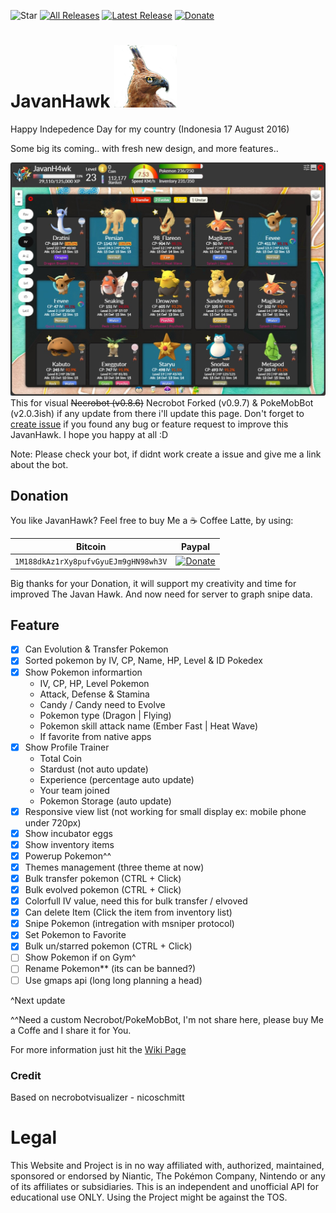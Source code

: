 ![Star](https://img.shields.io/github/stars/AndikaTanpaH/NecrobotJavanHawk.svg?style=social)
[![All Releases](https://img.shields.io/github/downloads/AndikaTanpaH/NecrobotJavanHawk/total.svg?maxAge=100)](https://github.com/AndikaTanpaH/NecrobotJavanHawk/releases)
[![Latest Release](https://img.shields.io/github/release/AndikaTanpaH/NecrobotJavanHawk.svg?maxAge=100)](https://github.com/AndikaTanpaH/NecrobotJavanHawk/latest) [![Donate](https://img.shields.io/badge/Donate-PayPal-green.svg)](https://www.paypal.com/cgi-bin/webscr?cmd=_s-xclick&hosted_button_id=NJF9XK7S2S5EG)


# JavanHawk ![Eagle](https://github.com/AndikaTanpaH/NecrobotJavanHawk/blob/master/build/javanhawkcolor.png?raw=true) 
Happy Indepedence Day for my country (Indonesia 17 August 2016)

Some big its coming.. with fresh new design, and more features..

![Screenshot v1.0.0](https://github.com/AndikaTanpaH/NecrobotJavanHawk/blob/master/screenshot/rilisv100.jpg?raw=true) 
This for visual ~~Necrobot (v0.8.6)~~ Necrobot Forked (v0.9.7) & PokeMobBot (v2.0.3ish) if any update from there i'll update this page. Don't forget to [create issue](https://github.com/AndikaTanpaH/NecrobotJavanHawk/issues) if you found any bug or feature request to improve this JavanHawk. I hope you happy at all :D

Note: Please check your bot, if didnt work create a issue and give me a link about the bot.

## Donation
You like JavanHawk? Feel free to buy Me a :coffee: Coffee Latte, by using:

Bitcoin | Paypal
--- | ---
`1M188dkAz1rXy8pufvGyuEJm9gHN98wh3V` | [![Donate](https://img.shields.io/badge/Donate-PayPal-green.svg)](https://www.paypal.com/cgi-bin/webscr?cmd=_s-xclick&hosted_button_id=NJF9XK7S2S5EG)

Big thanks for your Donation, it will support my creativity and time for improved The Javan Hawk. And now need for server to graph snipe data.

## Feature
- [x] Can Evolution & Transfer Pokemon
- [x] Sorted pokemon by IV, CP, Name, HP, Level & ID Pokedex
- [x] Show Pokemon informartion
  - IV, CP, HP, Level Pokemon
  - Attack, Defense & Stamina
  - Candy / Candy need to Evolve
  - Pokemon type (Dragon | Flying)
  - Pokemon skill attack name (Ember Fast | Heat Wave)
  - If favorite from native apps
- [x] Show Profile Trainer
  - Total Coin
  - Stardust (not auto update)
  - Experience (percentage auto update)
  - Your team joined
  - Pokemon Storage (auto update)
- [x] Responsive view list (not working for small display ex: mobile phone under 720px)
- [x] Show incubator eggs
- [x] Show inventory items
- [x] Powerup Pokemon^^
- [x] Themes management (three theme at now)
- [x] Bulk transfer pokemon (CTRL + Click)
- [x] Bulk evolved pokemon (CTRL + Click)
- [x] Colorfull IV value, need this for bulk transfer / elvoved
- [x] Can delete Item (Click the item from inventory list)
- [x] Snipe Pokemon (intregation with msniper protocol)
- [x] Set Pokemon to Favorite
- [x] Bulk un/starred pokemon (CTRL + Click)
- [ ] Show Pokemon if on Gym^
- [ ] Rename Pokemon** (its can be banned?)
- [ ] Use gmaps api (long long planning a head)

^Next update

^^Need a custom Necrobot/PokeMobBot, I'm not share here, please buy Me a Coffe and I share it for You.

For more information just hit the [Wiki Page](https://github.com/AndikaTanpaH/NecrobotJavanHawk/wiki)

### Credit
Based on necrobotvisualizer - nicoschmitt


# Legal
This Website and Project is in no way affiliated with, authorized, maintained, sponsored or endorsed by Niantic, The Pokémon Company, Nintendo or any of its affiliates or subsidiaries. This is an independent and unofficial API for educational use ONLY. Using the Project might be against the TOS.
